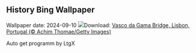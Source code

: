 ## History Bing Wallpaper
Wallpaper date: 2024-09-10
![](https://www.bing.com/th?id=OHR.BridgeLisbon_EN-IN7053832547_UHD.jpg&w=1000)Download: [Vasco da Gama Bridge, Lisbon, Portugal (© Achim Thomae/Getty Images)](https://www.bing.com/th?id=OHR.BridgeLisbon_EN-IN7053832547_UHD.jpg)

Auto get programm by LtgX
